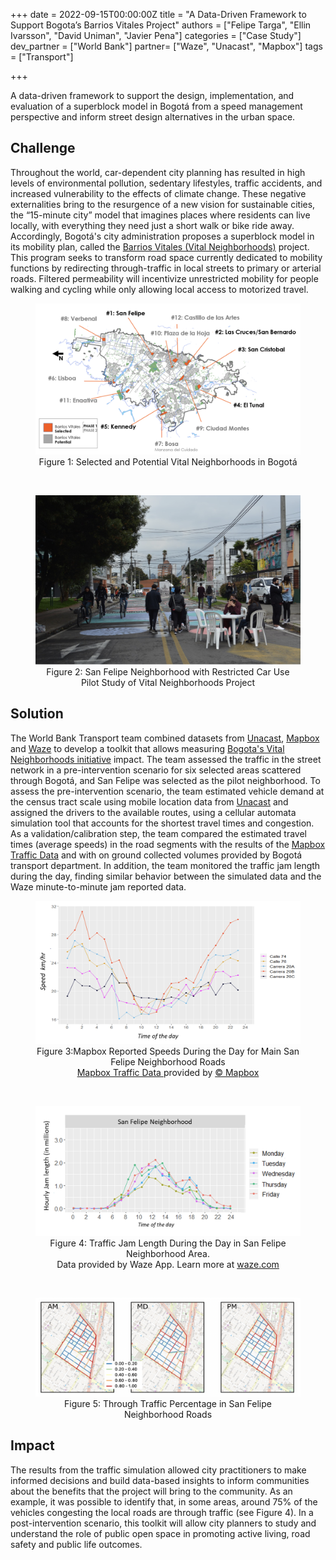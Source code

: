 +++
date = 2022-09-15T00:00:00Z
title = "A Data-Driven Framework to Support Bogota’s Barrios Vitales Project"
authors = ["Felipe Targa", "Ellin Ivarsson", "David Uniman", "Javier Pena"]
categories = ["Case Study"]
dev_partner = ["World Bank"]
partner= ["Waze", "Unacast", "Mapbox"]
tags = ["Transport"]

+++

A data-driven framework to support the design, implementation, and evaluation of a superblock model in Bogotá from a speed management perspective and inform street design alternatives in the urban space.

## Challenge

Throughout the world, car-dependent city planning has resulted in high levels of environmental pollution, sedentary lifestyles, traffic accidents, and increased vulnerability to the effects of climate change. These negative externalities bring to the resurgence of a new vision for sustainable cities, the “15-minute city” model that imagines places where residents can live locally, with everything they need just a short walk or bike ride away. Accordingly, Bogotá's city administration proposes a superblock model in its mobility plan, called the [Barrios Vitales (Vital Neighborhoods)](https://www.movilidadbogota.gov.co/web/barrios_vitales) project. This program seeks to transform road space currently dedicated to mobility functions by redirecting through-traffic in local streets to primary or arterial roads. Filtered permeability will incentivize unrestricted mobility for people walking and cycling while only allowing local access to motorized travel.

<figure align="center">
  <img src="/vitales_bogota_1.png"/>
  <figcaption><center> Figure 1: Selected and Potential Vital Neighborhoods in Bogotá </center> </figcaption>
</figure>

<br>

<figure align="center">
  <img src="/vitales_bogota_2.png"/>
  <figcaption><center> Figure 2: San Felipe Neighborhood with Restricted Car Use </center> </figcaption>
  <figcaption><center> Pilot Study of Vital Neighborhoods Project</center> </figcaption>
</figure>


## Solution
The World Bank Transport team combined datasets from [Unacast](https://www.unacast.com/), [Mapbox](https://www.mapbox.com/) and [Waze](https://www.waze.com/live-map/) to develop a toolkit that allows measuring [Bogota's Vital Neighborhoods initiative](https://www.movilidadbogota.gov.co/web/barrios_vitales) impact. The team assessed the traffic in the street network in a pre-intervention scenario for six selected areas scattered through Bogotá, and San Felipe was selected as the pilot neighborhood. To assess the pre-intervention scenario, the team estimated vehicle demand at the census tract scale using mobile location data from [Unacast](https://www.unacast.com/) and assigned the drivers to the available routes, using a cellular automata simulation tool that accounts for the shortest travel times and congestion. As a validation/calibration step, the team compared the estimated travel times (average speeds) in the road segments with the results of the [Mapbox Traffic Data](https://www.mapbox.com/data-products/) and with on ground collected volumes provided by Bogotá transport department. In addition, the team monitored the traffic jam length during the day, finding similar behavior between the simulated data and the Waze minute-to-minute jam reported data.  


<figure align="center">
  <img src="/vitales_bogota_3.png"/>
  <figcaption><center> Figure 3:Mapbox Reported Speeds During the Day for Main San Felipe Neighborhood Roads </center></figcaption>


 <figcaption><center> <a href="https://www.mapbox.com/data-products/">Mapbox Traffic Data </a> provided by <a href="https://www.mapbox.com">© Mapbox</a>

</center> </figcaption>
</figure>

<br>

<figure align="center">
  <img src="/vitales_bogota_4.png"/>

  <figcaption><center> Figure 4: Traffic Jam Length During the Day in San Felipe Neighborhood Area. </center> </figcaption>

  <figcaption> <center> Data provided by Waze App. Learn more at <a href="https://waze.com">waze.com</a>

  </center> </figcaption>

</figure>

<br>

<figure align="center">
  <img src="/vitales_bogota_5.png"/>
  <figcaption><center> Figure 5: Through Traffic Percentage in San Felipe Neighborhood Roads</center> </figcaption>
 </center> </figcaption>
</figure>


## Impact

 The results from the traffic simulation allowed city practitioners to make informed decisions and build data-based insights to inform communities about the benefits that the project will bring to the community. As an example, it was possible to identify that, in some areas, around 75% of the vehicles congesting the local roads are through traffic (see Figure 4). In a post-intervention scenario, this toolkit will allow city planners to study and understand the role of public open space in promoting active living, road safety and public life outcomes.
